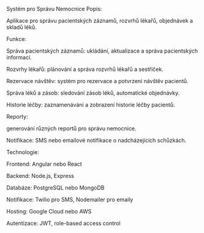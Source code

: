 Systém pro Správu Nemocnice
Popis:

Aplikace pro správu pacientských záznamů, rozvrhů lékařů, objednávek a skladů léků.

Funkce:

Správa pacientských záznamů: ukládání, aktualizace a správa pacientských informací.

Rozvrhy lékařů: plánování a správa rozvrhů lékařů a sestřiček.

Rezervace návštěv: systém pro rezervace a potvrzení návštěv pacientů.

Správa léků a zásob: sledování zásob léků, automatické objednávky.

Historie léčby: zaznamenávání a zobrazení historie léčby pacientů.

Reporty: 

generování různých reportů pro správu nemocnice.

Notifikace: SMS nebo emailové notifikace o nadcházejících schůzkách.

Technologie:

Frontend: Angular nebo React

Backend: Node.js, Express

Databáze: PostgreSQL nebo MongoDB

Notifikace: Twilio pro SMS, Nodemailer pro emaily

Hosting: Google Cloud nebo AWS

Autentizace: JWT, role-based access control
